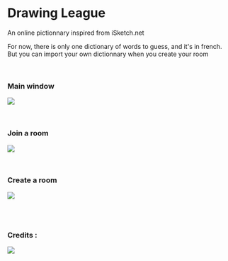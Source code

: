 <h1>Drawing League</h1>
<p>An online pictionnary inspired from iSketch.net</p>
<p>For now, there is only one dictionary of words to guess, and it's in french. But you can import your own dictionnary when you create your room</p>

<br/><h3>Main window</h3>
<img src="http://i.imgur.com/Q3HgJ9B.png"/>

<br/><h3>Join a room</h3>
<img src="http://i.imgur.com/qQAX9kG.png"/>

<br/><h3>Create a room</h3>
<img src="http://i.imgur.com/O7xOi7L.png"/>

<br/><br/><h3>Credits :</h3>
<img src="http://i.imgur.com/ZEbQzxA.png"/>
